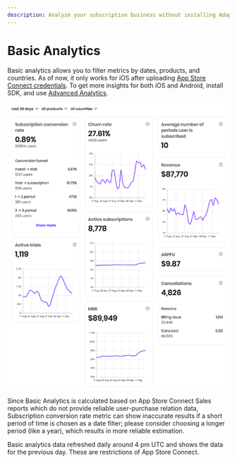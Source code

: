```yaml
---
description: Analyze your subscription business without installing Adapty SDK
---
```


# Basic Analytics

Basic analytics allows you to filter metrics by dates, products, and countries. As of now, it only works for iOS after uploading [App Store Connect credentials](../settings/app-store-connect.md). To get more insights for both iOS and Android, install SDK, and use [Advanced Analytics](advanced-analytics.md).

![](../.gitbook/assets/cleanshot-2020-09-16-at-01.20.21-2x.png)

Since Basic Analytics is calculated based on App Store Connect Sales reports which do not provide reliable user-purchase relation data, Subscription conversion rate metric can show inaccurate results if a short period of time is chosen as a date filter; please consider choosing a longer period \(like a year\), which results in more reliable estimation.

Basic analytics data refreshed daily around 4 pm UTC and shows the data for the previous day. These are restrictions of App Store Connect.

